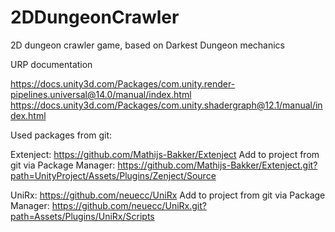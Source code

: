 # 2DDungeonCrawler
2D dungeon crawler game, based on Darkest Dungeon mechanics

URP documentation

https://docs.unity3d.com/Packages/com.unity.render-pipelines.universal@14.0/manual/index.html
https://docs.unity3d.com/Packages/com.unity.shadergraph@12.1/manual/index.html

Used packages from git:

Extenject: https://github.com/Mathijs-Bakker/Extenject
Add to project from git via Package Manager: https://github.com/Mathijs-Bakker/Extenject.git?path=UnityProject/Assets/Plugins/Zenject/Source

UniRx: https://github.com/neuecc/UniRx
Add to project from git via Package Manager: https://github.com/neuecc/UniRx.git?path=Assets/Plugins/UniRx/Scripts
